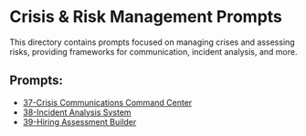 # Crisis & Risk Management Prompts

This directory contains prompts focused on managing crises and assessing risks, providing frameworks for communication, incident analysis, and more.

## Prompts:

*   [37-Crisis Communications Command Center](37-crisis-communications-command-center.md)
*   [38-Incident Analysis System](38-incident-analysis-system.md)
*   [39-Hiring Assessment Builder](39-hiring-assessment-builder.md)

